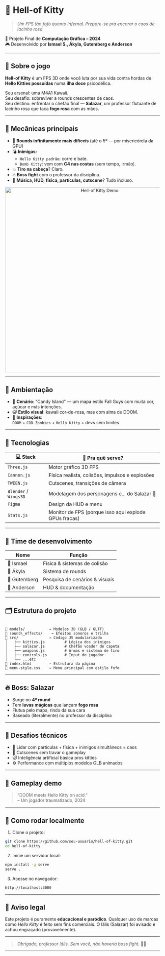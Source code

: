 # 🎀 Hell-of Kitty

> *Um FPS tão fofo quanto infernal. Prepare-se pra encarar o caos de lacinho rosa.*

🧠 Projeto Final de **Computação Gráfica – 2024**  
🎮 Desenvolvido por **Ismael S., Ákyla, Gutemberg e Anderson**

---

## 🍭 Sobre o jogo

**Hell-of Kitty** é um FPS 3D onde você luta por sua vida contra hordas de **Hello Kitties possuídas** numa **ilha doce** psicodélica.

Seu arsenal: uma M4A1 Kawaii.  
Seu desafio: sobreviver a rounds crescentes de caos.  
Seu destino: enfrentar o chefão final — **Salazar**, um professor flutuante de lacinho rosa que taca **fogo rosa** com as mãos.

---

## 🧠 Mecânicas principais

- 🌊 **Rounds infinitamente mais difíceis** (até o 5º — por misericórdia da GPU)
- 💣 **Inimigas:**
  - `Hello Kitty padrão`: corre e bate.
  - `Bomb Kitty`: vem com **C4 nas costas** (sem tempo, irmão).
- 💥 **Tiro na cabeça**? Claro.
- 🔥 **Boss fight** com o professor da disciplina.
- 🎵 **Música, HUD, física, partículas, cutscene**? Tudo incluso.

<div align="center">
  <img src="https://github.com/maelsilvatt/hell-of-kitty-cg/blob/main/images/gameplay.gif?raw=true" alt="Hell-of Kitty Demo" width="600"/>
</div>

---

## 🌈 Ambientação

- 🍬 **Cenário**: "Candy Island" — um mapa estilo Fall Guys com muita cor, açúcar e más intenções.
- 😺 **Estilo visual**: kawaii cor-de-rosa, mas com alma de DOOM.
- 🎯 **Inspirações**:  
  `DOOM` + `COD Zombies` + `Hello Kitty` + devs sem limites

---

## 🔧 Tecnologias

| 💻 Stack        | 💬 Pra quê serve?                                     |
|----------------|-------------------------------------------------------|
| `Three.js`     | Motor gráfico 3D FPS                                  |
| `Cannon.js`    | Física realista, colisões, impulsos e explosões       |
| `TWEEN.js`     | Cutscenes, transições de câmera                       |
| `Blender` / `Wings3D` | Modelagem dos personagens e... do Salazar 💅       |
| `Figma`        | Design da HUD e menu                                  |
| `Stats.js`     | Monitor de FPS (porque isso aqui explode GPUs fracas) |

---

## 👥 Time de desenvolvimento

| Nome       | Função                        |
|------------|-------------------------------|
| 🎯 Ismael  | Física & sistemas de colisão  |
| 🔁 Ákyla   | Sistema de rounds             |
| 🎨 Gutemberg | Pesquisa de cenários & visuais |
| 🧾 Anderson | HUD & documentação            |

---

## 🗂️ Estrutura do projeto

```

📁 models/           → Modelos 3D (GLB / GLTF)
📁 sound\_effects/    → Efeitos sonoros e trilha
📁 src/              → Código JS modularizado
│   ├── kitties.js         # Lógica dos inimigos
│   ├── salazar.js         # Chefão voador do capeta
│   ├── weapons.js         # Armas e sistema de tiro
│   ├── controls.js        # Input do jogador
│   └── ...etc
📄 index.html        → Estrutura da página
🎨 menu-style.css    → Menu principal com estilo fofo

````

---

## 🔥 Boss: Salazar

- Surge no **4º round**
- Tem **luvas mágicas** que lançam **fogo rosa**
- Flutua pelo mapa, rindo da sua cara
- Baseado (literalmente) no professor da disciplina

---

## 🚧 Desafios técnicos

- 🔄 Lidar com partículas + física + inimigos simultâneos = caos
- 🧠 Cutscenes sem travar o gameplay
- 🐱 Inteligência artificial básica pros kitties
- ⚙️ Performance com múltiplos modelos GLB animados

---

## 🎥 Gameplay demo

> “DOOM meets Hello Kitty on acid.”  
> – Um jogador traumatizado, 2024

---

## 🚀 Como rodar localmente

1. Clone o projeto:
```bash
git clone https://github.com/seu-usuario/hell-of-kitty.git
cd hell-of-kitty
````

2. Inicie um servidor local:

```bash
npm install -g serve
serve .
```

3. Acesse no navegador:

```
http://localhost:3000
```

---

## 📜 Aviso legal

Este projeto é puramente **educacional e paródico**.
Qualquer uso de marcas como *Hello Kitty* é feito sem fins comerciais.
O Iális (Salazar) foi avisado e achou engraçado (provavelmente).

---

> *Obrigado, professor Iális.
> Sem você, não haveria boss fight.* 🎀🔥

---
